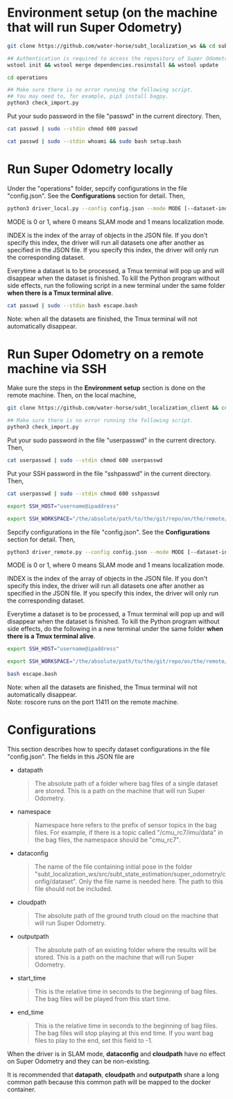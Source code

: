 # Environment setup (on the machine that will run Super Odometry)
```bash
git clone https://github.com/water-horse/subt_localization_ws && cd subt_localization_ws
```
```bash
## Authentication is required to access the repository of Super Odometry.
wstool init && wstool merge dependencies.rosinstall && wstool update
```
```bash
cd operations
```
```bash
## Make sure there is no error running the following script.
## You may need to, for example, pip3 install bagpy.
python3 check_import.py
```
Put your sudo password in the file "passwd" in the current directory. Then,
```bash
cat passwd | sudo --stdin chmod 600 passwd
```
```bash
cat passwd | sudo --stdin whoami && sudo bash setup.bash
```
# Run Super Odometry locally
Under the "operations" folder, sepcify configurations in the file "config.json". See the **Configurations** section for detail. Then,
```bash
python3 driver_local.py --config config.json --mode MODE [--dataset-index INDEX]
```
MODE is 0 or 1, where 0 means SLAM mode and 1 means localization mode.  
  
INDEX is the index of the array of objects in the JSON file. If you don't specify this index, the driver will run all datasets one after another as specified in the JSON file. If you specify this index, the driver will only run the corresponding dataset.  
  
Everytime a dataset is to be processed, a Tmux terminal will pop up and will disappear when the dataset is finished. To kill the Python program without side effects, run the following script in a new terminal under the same folder **when there is a Tmux terminal alive**.
```bash
cat passwd | sudo --stdin bash escape.bash
```
Note: when all the datasets are finished, the Tmux terminal will not automatically disappear.
# Run Super Odometry on a remote machine via SSH
Make sure the steps in the **Environment setup** section is done on the remote machine. Then, on the local machine,
```bash
git clone https://github.com/water-horse/subt_localization_client && cd subt_localization_client
```
```bash
## Make sure there is no error running the following script.
python3 check_import.py
```
Put your sudo password in the file "userpasswd" in the current directory. Then,
```bash
cat userpasswd | sudo --stdin chmod 600 userpasswd
```
Put your SSH password in the file "sshpasswd" in the current directory. Then,
```bash
cat userpasswd | sudo --stdin chmod 600 sshpasswd
```
```bash
export SSH_HOST="username@ipaddress"
```
```bash
export SSH_WORKSPACE="/the/absolute/path/to/the/git/repo/on/the/remote/machine"
```
Sepcify configurations in the file "config.json". See the **Configurations** section for detail. Then,
```bash
python3 driver_remote.py --config config.json --mode MODE [--dataset-index INDEX]
```
MODE is 0 or 1, where 0 means SLAM mode and 1 means localization mode.  
  
INDEX is the index of the array of objects in the JSON file. If you don't specify this index, the driver will run all datasets one after another as specified in the JSON file. If you specify this index, the driver will only run the corresponding dataset.  
  
Everytime a dataset is to be processed, a Tmux terminal will pop up and will disappear when the dataset is finished. To kill the Python program without side effects, do the following in a new terminal under the same folder **when there is a Tmux terminal alive**.
```bash
export SSH_HOST="username@ipaddress"
```
```bash
export SSH_WORKSPACE="/the/absolute/path/to/the/git/repo/on/the/remote/machine"
```
```bash
bash escape.bash
```
Note: when all the datasets are finished, the Tmux terminal will not automatically disappear.  
Note: roscore runs on the port 11411 on the remote machine.
# Configurations
This section describes how to specify dataset configurations in the file "config.json". The fields in this JSON file are
- datapath
	> The absolute path of a folder where bag files of a single dataset are stored. This is a path on the machine that will run Super Odometry.
- namespace
	> Namespace here refers to the prefix of sensor topics in the bag files. For example, if there is a topic called "/cmu_rc7/imu/data" in the bag files, the namespace should be "cmu_rc7".
- dataconfig
	> The name of the file containing initial pose in the folder "subt_localization_ws/src/subt_state_estimation/super_odometry/config/dataset". Only the file name is needed here. The path to this file should not be included.
- cloudpath
	> The absolute path of the ground truth cloud on the machine that will run Super Odometry.
- outputpath
	> The absolute path of an existing folder where the results will be stored. This is a path on the machine that will run Super Odometry.
- start_time
	> This is the relative time in seconds to the beginning of bag files. The bag files will be played from this start time.
- end_time
	> This is the relative time in seconds to the beginning of bag files. The bag files will stop playing at this end time. If you want bag files to play to the end, set this field to -1.

When the driver is in SLAM mode, **dataconfig** and **cloudpath** have no effect on Super Odometry and they can be non-existing.  

It is recommended that **datapath**, **cloudpath** and **outputpath** share a long common path because this common path will be mapped to the docker container.  
